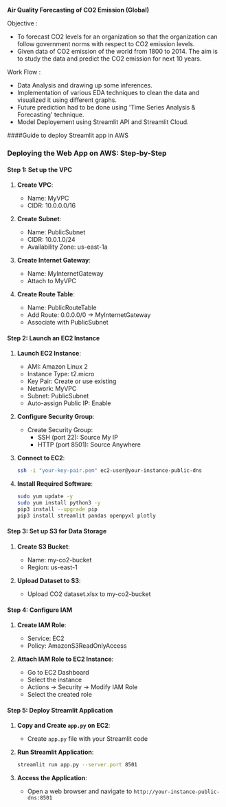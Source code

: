 **Air Quality Forecasting of CO2 Emission (Global)**

Objective : 
- To forecast CO2 levels for an organization so that the organization can follow government norms with respect to CO2 emission levels.
- Given data of CO2 emission of the world from 1800 to 2014. The aim is to study the data and predict the CO2 emission for next 10 years. 

Work Flow :
- Data Analysis and drawing up some inferences. 
- Implementation of various EDA techniques to clean the data and visualized it using different graphs.
- Future prediction had to be done using 'Time Series Analysis & Forecasting' technique. 
- Model Deployement using Streamlit API and Streamlit Cloud.

####Guide to deploy Streamlit app in AWS

### Deploying the Web App on AWS: Step-by-Step

#### Step 1: Set up the VPC
1. **Create VPC**:
   - Name: MyVPC
   - CIDR: 10.0.0.0/16

2. **Create Subnet**:
   - Name: PublicSubnet
   - CIDR: 10.0.1.0/24
   - Availability Zone: us-east-1a

3. **Create Internet Gateway**:
   - Name: MyInternetGateway
   - Attach to MyVPC

4. **Create Route Table**:
   - Name: PublicRouteTable
   - Add Route: 0.0.0.0/0 -> MyInternetGateway
   - Associate with PublicSubnet

#### Step 2: Launch an EC2 Instance
1. **Launch EC2 Instance**:
   - AMI: Amazon Linux 2
   - Instance Type: t2.micro
   - Key Pair: Create or use existing
   - Network: MyVPC
   - Subnet: PublicSubnet
   - Auto-assign Public IP: Enable

2. **Configure Security Group**:
   - Create Security Group:
     - SSH (port 22): Source My IP
     - HTTP (port 8501): Source Anywhere

3. **Connect to EC2**:
   ```sh
   ssh -i "your-key-pair.pem" ec2-user@your-instance-public-dns
   ```

4. **Install Required Software**:
   ```sh
   sudo yum update -y
   sudo yum install python3 -y
   pip3 install --upgrade pip
   pip3 install streamlit pandas openpyxl plotly
   ```

#### Step 3: Set up S3 for Data Storage
1. **Create S3 Bucket**:
   - Name: my-co2-bucket
   - Region: us-east-1

2. **Upload Dataset to S3**:
   - Upload CO2 dataset.xlsx to my-co2-bucket

#### Step 4: Configure IAM
1. **Create IAM Role**:
   - Service: EC2
   - Policy: AmazonS3ReadOnlyAccess

2. **Attach IAM Role to EC2 Instance**:
   - Go to EC2 Dashboard
   - Select the instance
   - Actions -> Security -> Modify IAM Role
   - Select the created role

#### Step 5: Deploy Streamlit Application
1. **Copy and Create `app.py` on EC2**:
   - Create `app.py` file with your Streamlit code

2. **Run Streamlit Application**:
   ```sh
   streamlit run app.py --server.port 8501
   ```

3. **Access the Application**:
   - Open a web browser and navigate to `http://your-instance-public-dns:8501`

